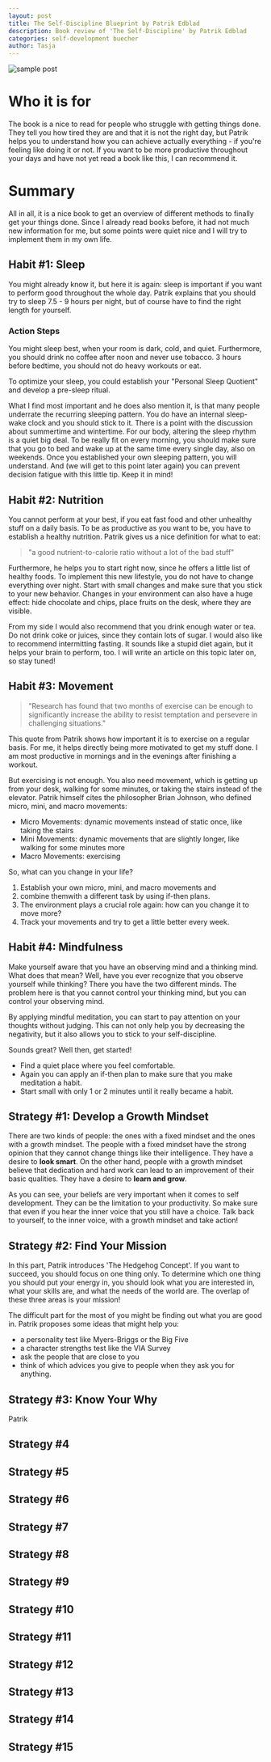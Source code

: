 ```yaml
---
layout: post
title: The Self-Discipline Blueprint by Patrik Edblad
description: Book review of 'The Self-Discipline' by Patrik Edblad 
categories: self-development buecher
author: Tasja
---
```


![sample post]({{site.baseurl_fix}}images/self-discipline_blueprint.jpg)


# Who it is for

The book is a nice to read for people who struggle with getting things done. 
They tell you how tired they are and that it is not the right day, but Patrik helps you to understand how you can achieve actually everything - if you're feeling like doing it or not.
If you want to be more productive throughout your days and have not yet read a book like this, I can recommend it.

# Summary

All in all, it is a nice book to get an overview of different methods to finally get your things done. 
Since I already read books before, it had not much new information for me, but some points were quiet nice and I will try to implement them in my own life.

## Habit #1: Sleep

You might already know it, but here it is again: sleep is important if you want to perform good throughout the whole day.
Patrik explains that you should try to sleep 7.5 - 9 hours per night, but of course have to find the right length for yourself.


### Action Steps

You might sleep best, when your room is dark, cold, and quiet.
Furthermore, you should drink no coffee after noon and never use tobacco.
3 hours before bedtime, you should not do heavy workouts or eat.

To optimize your sleep, you could establish your "Personal Sleep Quotient" and develop a pre-sleep ritual.

What I find most important and he does also mention it, is that many people underrate the recurring sleeping pattern.
You do have an internal sleep-wake clock and you should stick to it.
There is a point with the discussion about summertime and wintertime.
For our body, altering the sleep rhythm is a quiet big deal.
To be really fit on every morning, you should make sure that you go to bed and wake up at the same time every single day, also on weekends.
Once you established your own sleeping pattern, you will understand. 
And (we will get to this point later again) you can prevent decision fatigue with this little tip.
Keep it in mind!

## Habit #2: Nutrition

You cannot perform at your best, if you eat fast food and other unhealthy stuff on a daily basis.
To be as productive as you want to be, you have to establish a healthy nutrition.
Patrik gives us a nice definition for what to eat:

>"a good nutrient-to-calorie ratio without a lot of the bad stuff"

Furthermore, he helps you to start right now, since he offers a little list of healthy foods.
To implement this new lifestyle, you do not have to change everything over night.
Start with small changes and make sure that you stick to your new behavior.
Changes in your environment can also have a huge effect: hide chocolate and chips, place fruits on the desk, where they are visible.

From my side I would also recommend that you drink enough water or tea.
Do not drink coke or juices, since they contain lots of sugar.
I would also like to recommend intermitting fasting.
It sounds like a stupid diet again, but it helps your brain to perform, too.
I will write an article on this topic later on, so stay tuned!

## Habit #3: Movement

>"Research has found that two months of exercise can be enough to significantly increase the ability to resist temptation and persevere in challenging situations."

This quote from Patrik shows how important it is to exercise on a regular basis.
For me, it helps directly being more motivated to get my stuff done.
I am most productive in mornings and in the evenings after finishing a workout.

But exercising is not enough.
You also need movement, which is getting up from your desk, walking for some minutes, or taking the stairs instead of the elevator.
Patrik himself cites the philosopher Brian Johnson, who defined micro, mini, and macro movements:
* Micro Movements: dynamic movements instead of static once, like taking the stairs
* Mini Movements: dynamic movements that are slightly longer, like walking for some minutes more
* Macro Movements: exercising

So, what can you change in your life?

1. Establish your own micro, mini, and macro movements and
2. combine themwith a different task by using if-then plans.
3. The environment plays a crucial role again: how can you change it to move more? 
4. Track your movements and try to get a little better every week.

## Habit #4: Mindfulness

Make yourself aware that you have an observing mind and a thinking mind.
What does that mean?
Well, have you ever recognize that you observe yourself while thinking?
There you have the two different minds.
The problem here is that you cannot control your thinking mind, but you can control your observing mind.

By applying mindful meditation, you can start to pay attention on your thoughts without judging.
This can not only help you by decreasing the negativity, but it also allows you to stick to your self-discipline.

Sounds great?
Well then, get started!

* Find a quiet place where you feel comfortable.
* Again you can apply an if-then plan to make sure that you make meditation a habit.
* Start small with only 1 or 2 minutes until it really became a habit.

## Strategy #1: Develop a Growth Mindset

There are two kinds of people: the ones with a fixed mindset and the ones with a growth mindset.
The people with a fixed mindset have the strong opinion that they cannot change things like their intelligence.
They have a desire to **look smart**.
On the other hand, people with a growth mindset believe that dedication and hard work can lead to an improvement of their basic qualities. 
They have a desire to **learn and grow**.

As you can see, your beliefs are very important when it comes to self development.
They can be the limitation to your productivity.
So make sure that even if you hear the inner voice that you still have a choice.
Talk back to yourself, to the inner voice, with a growth mindset and take action!

## Strategy #2: Find Your Mission

In this part, Patrik introduces 'The Hedgehog Concept'.
If you want to succeed, you should focus on one thing only.
To determine which one thing you should put your energy in, you should look what you are interested in, what your skills are, and what the needs of the world are.
The overlap of these three areas is your mission!

The difficult part for the most of you might be finding out what you are good in.
Patrik proposes some ideas that might help you:
* a personality test like Myers-Briggs or the Big Five
* a character strengths test like the VIA Survey
* ask the people that are close to you
* think of which advices you give to people when they ask you for anything.

## Strategy #3: Know Your Why

Patrik

## Strategy #4

## Strategy #5

## Strategy #6

## Strategy #7

## Strategy #8

## Strategy #9

## Strategy #10

## Strategy #11

## Strategy #12

## Strategy #13

## Strategy #14

## Strategy #15